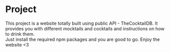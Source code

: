 # Project
This project is a website totally built using public API - TheCocktailDB. It provides you with different mocktails and cocktails and instructions on how to drink them.  
Just install the required npm packages and you are good to go. Enjoy the website <3
